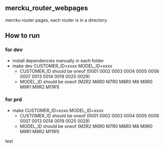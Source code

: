 ## mercku_router_webpages

mercku router pages, each router is in a directory.

## How to run

### for dev

- install dependencies manually in each folder
- make dev CUSTOMER_ID=xxxx MODEL_ID=xxxx
  - CUSTOMER_ID should be oneof (0001 0002 0003 0004 0005 0006 0007 0013 0014 0019 0025 0029)
  - MODEL_ID should be oneof (M2R2 M6R0 M7R0 M8R0 M8 M9R0 M9R1 M9R2 M11R1)

### for prd

- make CUSTOMER_ID=xxxx MODEL_ID=xxxx
  - CUSTOMER_ID should be oneof (0001 0002 0003 0004 0005 0006 0007 0013 0014 0019 0025 0029)
  - MODEL_ID should be oneof (M2R2 M6R0 M7R0 M8R0 M8 M9R0 M9R1 M9R2 M11R1)

test
